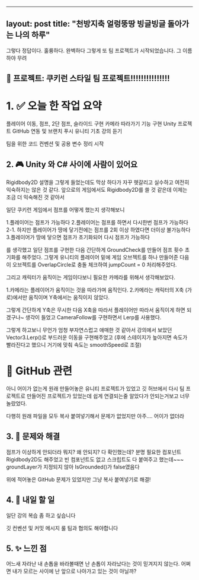 
---
layout: post
title: "천방지축 얼렁뚱땅 빙글빙글 돌아가는 나의 하루"
---


그렇다
정답이다.
훌륭하다.
완벽하다
그렇게 또 팀 프로젝트가 시작되었습니다.
그 이름하야 무려

## 💼 프로젝트: 쿠키런 스타일 팀 프로젝트!!!!!!!!!!!!!!!


# 1. ✅ 오늘 한 작업 요약

 플레이어 이동, 점프, 2단 점프, 슬라이드 구현
 카메라 따라가기 기능 구현
 Unity 프로젝트 GitHub 연동 및 브랜치 푸시
 유니티 기초 강의 듣기

 팀을 위한 코드 컨벤션 및 공용 변수 정리 시작

## 2. 🎮 Unity 와 C# 사이에 사람이 있어요

Rigidbody2D
설명을 그렇게 들었는데도 막상 하다가 자꾸 헷갈리고 실수하고
여전히 익숙하지는 않은 것 같다. 앞으로의 게임에서도 Rigidbody2D를 쓸 것 같은데
이제는 조금 더 익숙해진 것 같아서

일단 쿠키런 게임에서 점프를 어떻게 했는지 생각해보니

1.플레이어는 점프가 가능하다
2.플레이어는 점프를 하면서 다시한번 점프가 가능하다
2-1. 하지만 플레이어가 땅에 닿기전에는 점프를 2회 이상 하였다면 더이상 불가능하다
3.플레이어가 땅에 닿으면 점프가 초기화되어 다시 점프가 가능하다

를 생각했고 일단 점프를 구현한 다음 간단하게 GroundCheck를 만들어 점프 횟수 초기화를 해주었다.
그렇게 유니티의 플레이어 밑에 게임 오브젝트를 하나 만들어준 다음
이 오브젝트를 OverlapCircle로 충돌 체크하여 jumpCount = 0 처리해주었다.

그리고 캐릭터가 움직이는 게임이다보니 필요한 카메라를 위해서 생각해보았다.

1.카메라는 플레이어가 움직이는 것을 따라가며 움직인다.
2.카메라는 캐릭터의 X축 (가로)에서만 움직이며 Y축에서는 움직이지 않았다.

그렇게 간단하게 Y축은 무시한 다음 X축을 따라서 플레이어만 따라서 움직이게 하면 되겠구나~
생각이 들었고 CameraFollow를 구현하면서 Lerp를 사용했다.

그렇게 하고보니 무언가 엄청 부자연스럽고 애매한 것 같아서 강의에서 보았던
Vector3.Lerp()로 부드러운 이동을 구현해주었고
(후에 스테이지가 높아지면 속도가 빨라진다고 했으니 거기에 맞춰 속도는 smoothSpeed로 조절)

# 🔧 GitHub 관련

아니 어이가 없는게 원래 만들어놓은 유니티 프로젝트가 있었고
깃 허브에서 다시 팀 프로젝트로 만들어진 프로젝트가 있었는데
쉽게 연결되는줄 알았다가 안되는거보고 너무 놀랐었다.

다행히 원래 파일을 모두 복사 붙여넣기해서 문제가 없었지만
아주.... 어이가 없더라

## 3. 🐛 문제와 해결

점프가 이상하게 안되더라
뭐지? 왜 안되지? 다 확인했는데? 분명 필요한 컴포넌트 Rigidbody2D도 해주었고
빈 컴포넌트도 없고 스크립트도 다 붙여주고 했는데~~~
groundLayer가 지정되지 않아 IsGrounded()가 false였음다

위에 적어놓은 GitHub 문제가 있었지만 그냥 복사 붙여넣기로 해결!

## 4. 📌 내일 할 일

일단 강의 복습 좀 하고 싶습니다

깃 컨벤션 및 커밋 메시지 룰 팀과 협의도 해야합니다

## 5. ✨ 느낀 점

어느새 자라난 내 손톱을 바라볼때면 난 손톱이 자라났다는 것이 믿겨지지 않는다.
어쩌면 내가 모르는 사이에 난 앞으로 나아가고 있는 것이 아닐까?
